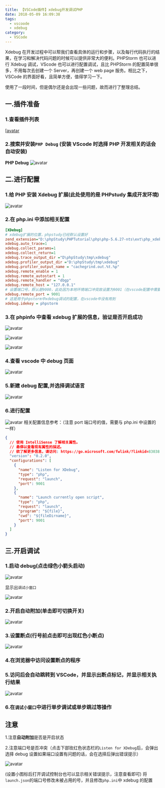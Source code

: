 ```yaml
---
title: 【VSCode插件】xdebug开发调试PHP
date: 2018-05-09 16:09:38
tags:
  - vscoode
  - xdebug
category:
  - VSCode
---
```


Xdebug 在开发过程中可以帮我们查看具体的运行和步骤，以及每行代码执行的结果，在学习和解决代码问题的时候可以提供非常大的便利。PHPStorm 也可以进行 Xdebug 调试，VScode 也可以进行配置调试，且比 PHPStorm 的配置简单很多，不用每次去创建一个 Server，再创建一个 web page 服务。相比之下，VSCode 的界面好看，且简单方便，值得学习一下。

使用了一段时间，但是偶尔还是会出现一些问题，故而进行了整理总结。

<!-- more -->

## 一.插件准备

### 1.查看插件列表

[[avatar](https://raw.githubusercontent.com/zqunor/MarkdownPic/master/vscode-debug-01.png)

### 2.搜索并安装`PHP Debug` (安装 VScode 时选择 PHP 开发相关的话会自动安装)

**PHP Debug**
![avatar](https://raw.githubusercontent.com/zqunor/MarkdownPic/master/vscode-debug-02.png)

## 二.进行配置

### 1.给 PHP 安装 Xdebug 扩展(此处使用的是 PHPstudy 集成开发环境)

![avatar](https://raw.githubusercontent.com/zqunor/MarkdownPic/master/vscode-debug-04xdebug.png)

### 2.在 php.ini 中添加相关配置

```ini
[XDebug]
# xdebug扩展的位置，phpstudy已经默认设置好
zend_extension="D:\phpStudy\PHPTutorial\php\php-5.6.27-nts\ext\php_xdebug.dll"
xdebug.auto_trace=1
xdebug.collect_params=1
xdebug.collect_return=1
xdebug.trace_output_dir ="D\phpStudy\tmp\xdebug"
xdebug.profiler_output_dir ="D:\phpStudy\tmp\xdebug"
xdebug.profiler_output_name = "cachegrind.out.%t.%p"
xdebug.remote_enable = 1
xdebug.remote_autostart = 1
xdebug.remote_handler = "dbgp"
xdebug.remote_host = "127.0.0.1"
# 设置端口号，默认是9000，此处因为本地环境端口冲突故设置为9001（在vscode配置中需要用到）
xdebug.remote_port = 9001
# 这是用于phpstorm中xdebug调试的配置，在vscode中没有用到
xdebug.idekey = phpstorm
```

### 3.在 phpinfo 中查看 xdebug 扩展的信息，验证是否开启成功

![avatar](https://raw.githubusercontent.com/zqunor/MarkdownPic/master/phpstrom_xdebug/08.png)

![avatar](https://raw.githubusercontent.com/zqunor/MarkdownPic/master/phpstrom_xdebug/09.png)

![avatar](https://raw.githubusercontent.com/zqunor/MarkdownPic/master/phpstrom_xdebug/10.png)

### 4.查看 vscode 中 debug 页面

![avatar](https://raw.githubusercontent.com/zqunor/MarkdownPic/master/vscode-debug-03.png)

### 5.新建 debug 配置,并选择调试语言

![avatar](https://raw.githubusercontent.com/zqunor/MarkdownPic/master/vscode-debug-05choose.png)

### 6.进行配置

![avatar](https://raw.githubusercontent.com/zqunor/MarkdownPic/master/vscode-debug-05setting.png)
相关配置信息参考：（注意 port 端口号的值，需要与 php.ini 中设置的一样）

```json
{
  // 使用 IntelliSense 了解相关属性。
  // 悬停以查看现有属性的描述。
  // 欲了解更多信息，请访问: https://go.microsoft.com/fwlink/?linkid=830387
  "version": "0.2.0",
  "configurations": [
    {
      "name": "Listen for XDebug",
      "type": "php",
      "request": "launch",
      "port": 9001
    },
    {
      "name": "Launch currently open script",
      "type": "php",
      "request": "launch",
      "program": "${file}",
      "cwd": "${fileDirname}",
      "port": 9001
    }
  ]
}
```

## 三.开启调试

### 1.启动 debug(点击绿色小箭头启动)

![avatar](https://raw.githubusercontent.com/zqunor/MarkdownPic/master/vscode-debug-06start.png)

显示出`调试小窗口`

![avatar](https://raw.githubusercontent.com/zqunor/MarkdownPic/master/vscode-debug-06startbanner.png)

### 2.开启自动附加(单击即可切换开关)

![avatar](https://raw.githubusercontent.com/zqunor/MarkdownPic/master/vscode-debug-06startfooter.png)

### 3.设置断点(行号前点击即可出现红色小断点)

![avatar](https://raw.githubusercontent.com/zqunor/MarkdownPic/master/vscode-debug-07duandian.png)

### 4.在浏览器中访问设置断点的程序

### 5.访问后会自动跳转到 VSCode，并显示出断点标记，并显示相关执行结果

![avatar](https://raw.githubusercontent.com/zqunor/MarkdownPic/master/vscode-debug-07start.png)

### 6.在`调试小窗口`中进行单步调试或单步跳过等操作

## 注意

1.注意**自动附加**是否是开启状态

2.注意端口号是否冲突（点击下部玫红色状态栏的`Listen for XDebug`后，会弹出选择 debug 设置如果端口设置有问题的话，会在选择后弹出错误提示）

![avatar](https://raw.githubusercontent.com/zqunor/MarkdownPic/master/vscode-debug-08port.png)

(设置小图标后打开调试控制台也可以显示相关错误提示，注意查看即可)
将`launch.json`的端口号修改未被占用的号，并且修改`php.ini`中 xdebug 的配置
